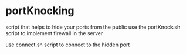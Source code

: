 # portKnocking
script that helps to hide your ports from the public
use the portKnock.sh script to implement firewall in the server

use connect.sh script to connect to the hidden port
